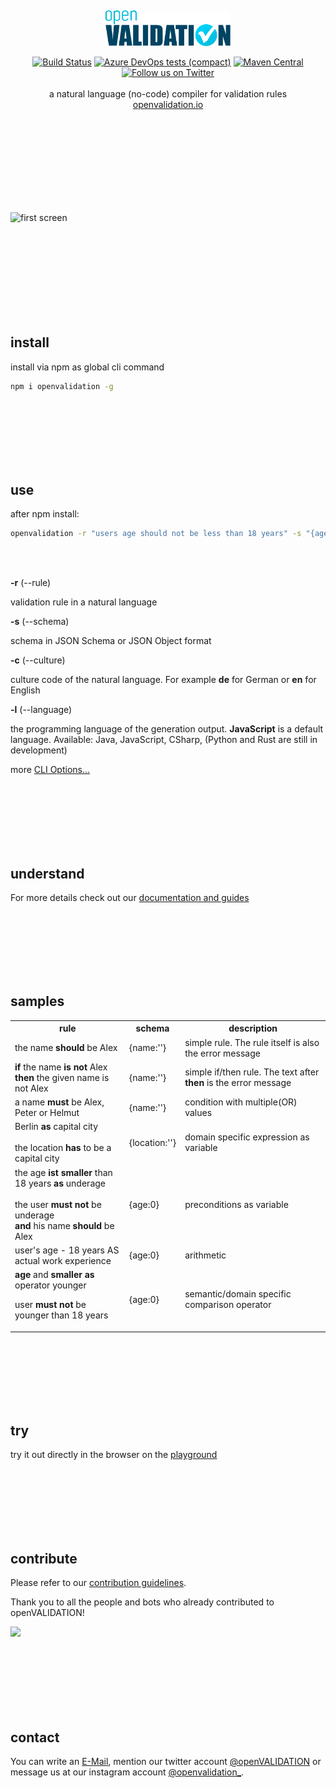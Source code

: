 <p>&nbsp;<br/></p>
<p align="center"><a href="https://openvalidation.io" target="_blank" rel="noopener noreferrer"><img width="200" src="docs/ci/logo-v2.png" alt="Vue logo"></a></p>
<p align="center">
  <a href="https://dev.azure.com/validaria/openvalidation/_build/latest?definitionId=1&branchName=master"><img src="https://dev.azure.com/validaria/openvalidation/_apis/build/status/openVALIDATION/openVALIDATION%20master?branchName=master" alt="Build Status"></a>
  <a href="https://img.shields.io/azure-devops/tests/validaria/openvalidation/1?compact_message"><img src="https://img.shields.io/azure-devops/tests/validaria/openvalidation/1?compact_message" alt="Azure DevOps tests (compact)"></a> 
  <a href="https://search.maven.org/search?q=g:io.openvalidation"><img src="https://img.shields.io/maven-central/v/io.openvalidation/openvalidation" alt="Maven Central"></a> 
 <br/>
  <a href="https://twitter.com/openVALIDATION"><img src="https://img.shields.io/twitter/follow/openVALIDATION?style=social" alt="Follow us on Twitter"></a> 
 <br/><br/>
 <span>a natural language (no-code) compiler for validation rules</span>
 <br/>
 <a href="https://openvalidation.io" target="_blank">openvalidation.io</a>
</p>


<br/><br/><br/><br/><br/><br/><br/><br/>


![first screen](/docs/first-screen.png)

<br/><br/><br/><br/><br/><br/><br/><br/>


## install

install via npm as global cli command

```bash
npm i openvalidation -g
```

<br/><br/><br/><br/><br/><br/>
## use

after npm install:

```bash
openvalidation -r "users age should not be less than 18 years" -s "{age:0}" -c en
```

<br/><br/>

**-r** (--rule)

validation rule in a natural language

**-s** (--schema)

schema in JSON Schema or JSON Object format

**-c** (--culture)

culture code of the natural language. For example **de** for German or **en** for English

**-l** (--language)

the programming language of the generation output. 
**JavaScript** is a default language. Available: Java, JavaScript, CSharp, (Python and Rust are still in development)

more <a href="https://docs.openvalidation.io/openvalidation-cli" target="_blank">CLI Options...</a>


<br/><br/><br/><br/><br/><br/>
## understand

For more details check out our [documentation and guides](https://docs.openvalidation.io)

<br/><br/><br/><br/><br/><br/>
## samples

<table>
  <tr>
    <th>rule</th>
    <th>schema</th>
    <th>description</th>
  </tr>
  <tr>
    <td>the name <b>should</b> be Alex</td>
    <td>{name:''}</td>
    <td>simple rule. The rule itself is also the error message</td>    
  </tr>
  <tr>
    <td><b>if</b> the name <b>is not</b> Alex<br/> <b>then</b> the given name is not Alex</td>
    <td>{name:''}</td>
    <td>simple if/then rule. The text after <b>then</b> is the error message</td>    
  </tr>  
  <tr>
    <td>a name <b>must</b> be Alex, Peter or Helmut</td>
    <td>{name:''}</td>
    <td>condition with multiple(OR) values</td>    
  </tr>   
  <tr>
    <td>Berlin <b>as</b> capital city<br/><br/>
      the location <b>has</b> to be a capital city</td>
    <td>{location:''}</td>
    <td>domain specific expression as variable</td>    
  </tr>   
  <tr>
    <td>
      the age <b>ist smaller</b> than 18 years <b>as</b> underage
<br/><br/>
      the user <b>must not</b> be underage<br/>
      <b>and</b> his name <b>should</b> be Alex
    </td>
    <td>{age:0}</td>
    <td>preconditions as variable</td>    
  </tr>   
  <tr>
    <td>
    user's age - 18 years AS actual work experience
    </td>
    <td>{age:0}</td>
    <td>arithmetic</td>    
  </tr>
  <tr>
    <td>
      <b>age</b> and <b>smaller as</b>  operator younger
 
user <b>must not</b> be younger than 18 years
    </td>
    <td>{age:0}</td>
    <td>semantic/domain specific comparison operator</td>    
  </tr>  
  
  

  
</table>

<br/><br/><br/><br/><br/><br/>
## try

try it out directly in the browser on the [playground](https://playground.openvalidation.io/)


<br/><br/><br/><br/><br/><br/>

## contribute

Please refer to our [contribution guidelines](CONTRIBUTING.md).

Thank you to all the people and bots who already contributed to openVALIDATION!

<!-- generate new contributor list.. https://contributors-img.firebaseapp.com/ -->
<a href="https://github.com/openvalidation/openvalidation/graphs/contributors"><img src="https://contributors-img.firebaseapp.com/image?repo=openvalidation/openvalidation"/>
</a>

<br/><br/><br/><br/><br/><br/>

## contact

You can write an [E-Mail](mailto:validaria@openvalidation.io), mention our twitter account [@openVALIDATION](https://twitter.com/openVALIDATION) or message us at our instagram account [@openvalidation_](https://www.instagram.com/openvalidation_/).
